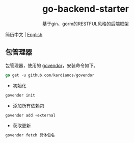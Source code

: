 <h1 align="center">go-backend-starter</h1>

<div align="center"> 
基于gin、gorm的RESTFUL风格的后端框架
</div>

简历中文 | [English](./README-en.md)

## 包管理器
包管理器，使用的 [govendor](https://github.com/kardianos/govendor)，安装命令如下。
```go
go get -u github.com/kardianos/govendor
```
- 初始化
```go
govendor init
```
- 添加所有依赖包
```go
govendor add +external
```
- 获取更新
```go
govendor fetch 具体包名
```